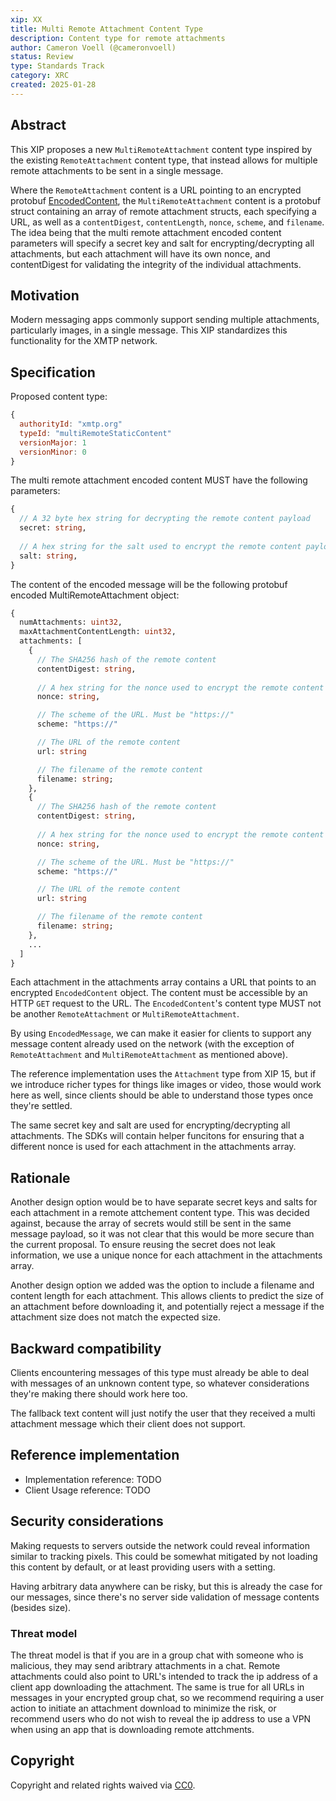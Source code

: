 ```yaml
---
xip: XX
title: Multi Remote Attachment Content Type
description: Content type for remote attachments
author: Cameron Voell (@cameronvoell)
status: Review
type: Standards Track
category: XRC
created: 2025-01-28
---
```


## Abstract

This XIP proposes a new `MultiRemoteAttachment` content type inspired by the existing `RemoteAttachment` content type, that instead allows for multiple remote attachments to be sent in a single message.

Where the `RemoteAttachment` content is a URL pointing to an encrypted protobuf [EncodedContent](https://github.com/xmtp/proto/blob/9c2c26caa69367684d54919fe29a02cb3666a71c/proto/mls/message_contents/content.proto#L26-L42), the `MultiRemoteAttachment`  content is a protobuf struct containing an array of remote attachment structs, each specifying a URL, as well as a `contentDigest`, `contentLength`, `nonce`, `scheme`, and `filename`. The idea being that the multi remote attachment encoded content parameters  will specify a secret key and salt for encrypting/decrypting all attachments, but each attachment will have its own nonce, and contentDigest for validating the integrity of the individual attachments.

## Motivation

Modern messaging apps commonly support sending multiple attachments, particularly images, in a single message. This XIP standardizes this functionality for the XMTP network.

## Specification

Proposed content type:

```js
{
  authorityId: "xmtp.org"
  typeId: "multiRemoteStaticContent"
  versionMajor: 1
  versionMinor: 0
}
```

The multi remote attachment encoded content MUST have the following parameters:

```proto
{
  // A 32 byte hex string for decrypting the remote content payload
  secret: string,
  
  // A hex string for the salt used to encrypt the remote content payload
  salt: string,
}
```

The content of the encoded message will be the following protobuf encoded MultiRemoteAttachment object:

```proto
{
  numAttachments: uint32,
  maxAttachmentContentLength: uint32,
  attachments: [
    {
      // The SHA256 hash of the remote content
      contentDigest: string,
      
      // A hex string for the nonce used to encrypt the remote content payload
      nonce: string,

      // The scheme of the URL. Must be "https://"
      scheme: "https://"

      // The URL of the remote content
      url: string

      // The filename of the remote content
      filename: string;
    },
    {
      // The SHA256 hash of the remote content
      contentDigest: string,
      
      // A hex string for the nonce used to encrypt the remote content payload
      nonce: string,

      // The scheme of the URL. Must be "https://"
      scheme: "https://"

      // The URL of the remote content
      url: string

      // The filename of the remote content
      filename: string;
    },
    ...
  ]
}
  ```

Each attachment in the attachments array contains a URL that points to an encrypted `EncodedContent` object. The content must be accessible by an HTTP `GET` request to the URL. The `EncodedContent`'s content type MUST not be another `RemoteAttachment` or `MultiRemoteAttachment`.

By using `EncodedMessage`, we can make it easier for clients to support any message content already used on the network (with the exception of `RemoteAttachment` and `MultiRemoteAttachment` as mentioned above).

The reference implementation uses the `Attachment` type from XIP 15, but if we introduce richer types for things like images or video, those would work here as well, since clients should be able to understand those types once they're settled.

The same secret key and salt are used for encrypting/decrypting all attachments. The SDKs will contain helper funcitons for ensuring that a different nonce is used for each attachment in the attachments array.

## Rationale

Another design option would be to have separate secret keys and salts for each attachment in a remote attchement content type. This was decided against, because the array of secrets would still be sent in the same message payload, so it was not clear that this would be more secure than the current proposal. To ensure reusing the secret does not leak information, we use a unique nonce for each attachment in the attachments array.

Another design option we added was the option to include a filename and content length for each attachment. This allows clients to predict the size of an attachment before downloading it, and potentially reject a message if the attachment size does not match the expected size.

## Backward compatibility

Clients encountering messages of this type must already be able to deal with messages of an unknown content type, so whatever considerations they're making there should work here too.

The fallback text content will just notify the user that they received a multi attachment message which their client does not support.

## Reference implementation

- Implementation reference: TODO
- Client Usage reference: TODO

## Security considerations

Making requests to servers outside the network could reveal information similar to tracking pixels. This could be somewhat mitigated by not loading this content by default, or at least providing users with a setting.

Having arbitrary data anywhere can be risky, but this is already the case for our messages, since there's no server side validation of message contents (besides size).

### Threat model

The threat model is that if you are in a group chat with someone who is malicious, they may send aribtrary attachments in a chat. Remote attachments could also point to URL's intended to track the ip address of a client app downloading the attachment. The same is true for all URLs in messages in your encrypted group chat, so we recommend requiring a user action to initiate an attachment download to minimize the risk, or recommend users who do not wish to reveal the ip address to use a VPN when using an app that is downloading remote attchments.

## Copyright

Copyright and related rights waived via [CC0](https://creativecommons.org/publicdomain/zero/1.0/).
